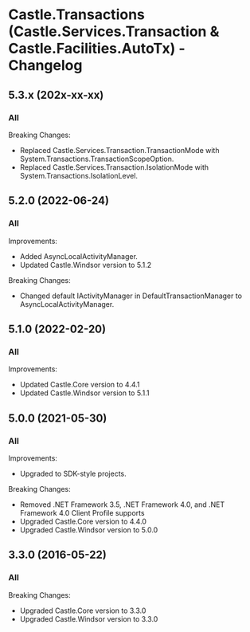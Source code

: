 # Castle.Transactions (Castle.Services.Transaction &amp; Castle.Facilities.AutoTx) - Changelog

## 5.3.x (202x-xx-xx)

### All

Breaking Changes:
- Replaced Castle.Services.Transaction.TransactionMode with System.Transactions.TransactionScopeOption.
- Replaced Castle.Services.Transaction.IsolationMode with System.Transactions.IsolationLevel.


## 5.2.0 (2022-06-24)

### All

Improvements:
- Added AsyncLocalActivityManager.
- Updated Castle.Windsor version to 5.1.2

Breaking Changes:
- Changed default IActivityManager in DefaultTransactionManager to AsyncLocalActivityManager.


## 5.1.0 (2022-02-20)

### All

Improvements:
- Updated Castle.Core version to 4.4.1
- Updated Castle.Windsor version to 5.1.1


## 5.0.0 (2021-05-30)

### All

Improvements:
- Upgraded to SDK-style projects.

Breaking Changes:
- Removed .NET Framework 3.5, .NET Framework 4.0, and .NET Framework 4.0 Client Profile supports
- Upgraded Castle.Core version to 4.4.0
- Upgraded Castle.Windsor version to 5.0.0


## 3.3.0 (2016-05-22)

### All

Breaking Changes:
- Upgraded Castle.Core version to 3.3.0
- Upgraded Castle.Windsor version to 3.3.0



